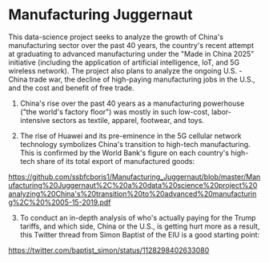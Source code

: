 # Manufacturing Juggernaut

This data-science project seeks to analyze the growth of China's manufacturing sector over the past 40 years, the country's recent attempt at graduating to advanced manufacturing under the "Made in China 2025" initiative (including the application of artificial intelligence, IoT, and 5G wireless network). The project also plans to analyze the ongoing U.S. - China trade war, the decline of high-paying manufacturing jobs in the U.S., and the cost and benefit of free trade.  

1. China's rise over the past 40 years as a manufacturing powerhouse ("the world's factory floor") was mostly in such low-cost, labor-intensive sectors as textile, apparel, footwear, and toys.   

2. The rise of Huawei and its pre-eminence in the 5G cellular network technology symbolizes China's transition to high-tech manufacturing.  This is confirmed by the World Bank's figure on each country's high-tech share of its total export of manufactured goods: 

https://github.com/ssbfcboris1/Manufacturing_Juggernaut/blob/master/Manufacturing%20Juggernaut%2C%20a%20data%20science%20project%20analyzing%20China's%20transition%20to%20advanced%20manufacturing%2C%20%2005-15-2019.pdf

3. To conduct an in-depth analysis of who's actually paying for the Trump tariffs, and which side, China or the U.S., is getting hurt more as a result, this Twitter thread from Simon Baptist of the EIU is a good starting point:

https://twitter.com/baptist_simon/status/1128298402633080
